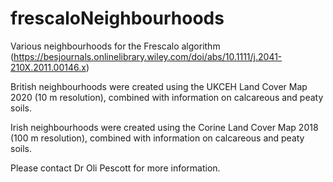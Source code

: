 # frescaloNeighbourhoods
Various neighbourhoods for the Frescalo algorithm (https://besjournals.onlinelibrary.wiley.com/doi/abs/10.1111/j.2041-210X.2011.00146.x)

British neighbourhoods were created using the UKCEH Land Cover Map 2020 (10 m resolution), combined with information on calcareous and peaty
soils.

Irish neighbourhoods were created using the Corine Land Cover Map 2018 (100 m resolution), combined with information on calcareous and peaty
soils.

Please contact Dr Oli Pescott for more information.
